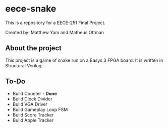 # eece-snake
This is a repository for a EECE-251 Final Project.

Created by: Matthew Yam and Matheus Ottman

About the project
--
This project is a game of snake run on a Basys 3 FPGA board.
It is written in Structural Verilog.

To-Do
--
*  Build Counter - __Done__  
*  Build Clock Divider  
*  Build VGA Driver  
*  Build Gameplay Loop FSM  
*  Build Score Tracker  
*  Build Apple Tracker  
